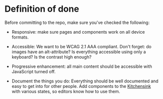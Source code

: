 # Definition of done

Before committing to the repo, make sure you've checked the following:

- Responsive: make sure pages and components work on all device formats.

- Accessible: We want to be WCAG 2.1 AAA compliant. Don't forget: do images have an alt-attribute? Is everything accessible using only a keyboard? Is the contrast high enough?

- Progressive enhancement: all main content should be accessible with JavaScript turned off.

- Document the things you do: Everything should be well documented and easy to get into for other people. Add components to the [Kitchensink](https://fronteers-beta.netlify.app/nl/kitchensink/) with various states, so editors know how to use them.

